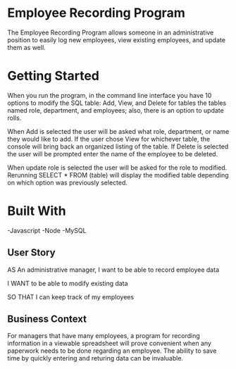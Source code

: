 # Employee Recording Program

The Employee Recording Program allows someone in an administrative position to easily log new employees, view existing employees, and update them as well.

# Getting Started

When you run the program, in the command line interface you have 10 options to modify the SQL table: Add, View, and Delete for tables the tables named role, department, and employees; also, there is an option to update rolls.

When Add is selected the user will be asked what role, department, or name they would like to add. If the user chose View for whichever table, the console will bring back an organized listing of the table. If Delete is selected the user will be prompted enter the name of the employee to be deleted.

When update role is selected the user will be asked for the role to modified. Rerunning SELECT * FROM (table) will display the modified table depending on which option was previously selected.

# Built With

-Javascript
-Node
-MySQL

## User Story

AS An administrative manager, I want to be able to record employee data

I WANT to be able to modify existing data

SO THAT I can keep track of my employees

## Business Context

For managers that have many employees, a program for recording information in a viewable spreadsheet will prove convenient when any paperwork needs to be done regarding an employee. The ability to save time by quickly entering and returing data can be invaluable.
